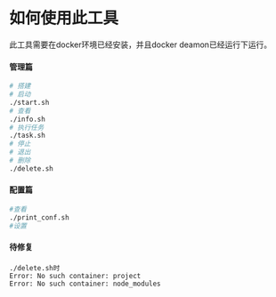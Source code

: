 # 如何使用此工具
此工具需要在docker环境已经安装，并且docker deamon已经运行下运行。


#### 管理篇
```sh
# 搭建
# 启动
./start.sh
# 查看
./info.sh
# 执行任务
./task.sh
# 停止
# 退出
# 删除
./delete.sh
```


#### 配置篇

```sh
#查看
./print_conf.sh
#设置

```

#### 待修复
```
./delete.sh时
Error: No such container: project
Error: No such container: node_modules
